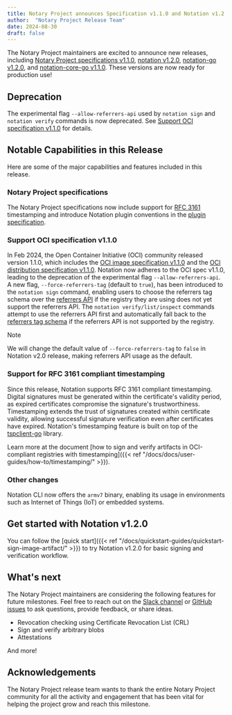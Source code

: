 ```yaml
---
title: Notary Project announces Specification v1.1.0 and Notation v1.2.0!
author:  "Notary Project Release Team"
date: 2024-08-30
draft: false
---
```


The Notary Project maintainers are excited to announce new releases, including [Notary Project specifications v1.1.0](https://github.com/notaryproject/specifications/releases/tag/v1.1.0), [notation v1.2.0](https://github.com/notaryproject/notation/releases/tag/v1.2.0), [notation-go v1.2.0](https://github.com/notaryproject/notation-go/releases/tag/v1.1.0), and [notation-core-go v1.1.0](https://github.com/notaryproject/notation-core-go/releases/tag/v1.1.0). These versions are now ready for production use!

## Deprecation

The experimental flag `--allow-referrers-api` used by `notation sign` and `notation verify` commands is now deprecated. See [Support OCI specification v1.1.0](#support-oci-specification-v110) for details.

## Notable Capabilities in this Release

Here are some of the major capabilities and features included in this release.

### Notary Project specifications

The Notary Project specifications now include support for [RFC 3161](https://www.rfc-editor.org/rfc/rfc3161) timestamping and introduce Notation plugin conventions in the [plugin specification](https://github.com/notaryproject/specifications/blob/v1.1.0/specs/plugin-extensibility.md).

### Support OCI specification v1.1.0

In Feb 2024, the Open Container Initiative (OCI) community released version 1.1.0, which includes the [OCI image specification v1.1.0](https://github.com/opencontainers/image-spec/releases/tag/v1.1.0) and the [OCI distribution specification v1.1.0](https://github.com/opencontainers/distribution-spec/releases/tag/v1.1.0). Notation now adheres to the OCI spec v1.1.0, leading to the deprecation of the experimental flag `--allow-referrers-api`. A new flag, `--force-referrers-tag` (default to `true`), has been introduced to the `notation sign` command, enabling users to choose the referrers tag schema over the [referrers API](https://github.com/opencontainers/distribution-spec/blob/v1.1.0/spec.md#enabling-the-referrers-api) if the registry they are using does not yet support the referrers API. The `notation verify/list/inspect` commands attempt to use the referrers API first and automatically fall back to the [referrers tag schema](https://github.com/opencontainers/distribution-spec/blob/v1.1.0/spec.md#referrers-tag-schema) if the referrers API is not supported by the registry.

> [!NOTE]
> We will change the default value of `--force-referrers-tag` to `false` in Notation v2.0 release, making referrers API usage as the default.

### Support for RFC 3161 compliant timestamping

Since this release, Notation supports RFC 3161 compliant timestamping. Digital signatures must be generated within the certificate's validity period, as expired certificates compromise the signature's trustworthiness. Timestamping extends the trust of signatures created within certificate validity, allowing successful signature verification even after certificates have expired. Notation's timestamping feature is built on top of the [tspclient-go](https://github.com/notaryproject/tspclient-go) library.

Learn more at the document [how to sign and verify artifacts in OCI-compliant registries with timestamping]({{< ref "/docs/docs/user-guides/how-to/timestamping/" >}}).

### Other changes

Notation CLI now offers the `armv7` binary, enabling its usage in environments such as Internet of Things (IoT) or embedded systems.

## Get started with Notation v1.2.0

You can follow the [quick start]({{< ref "/docs/quickstart-guides/quickstart-sign-image-artifact/" >}}) to try Notation v1.2.0 for basic signing and verification workflow.

## What's next

The Notary Project maintainers are considering the following features for future milestones. Feel free to reach out on the [Slack channel](https://app.slack.com/client/T08PSQ7BQ/CQUH8U287/) or [GitHub issues](https://github.com/notaryproject/notation/issues) to ask questions, provide feedback, or share ideas.

- Revocation checking using Certificate Revocation List (CRL)
- Sign and verify arbitrary blobs
- Attestations

And more!

## Acknowledgements

The Notary Project release team wants to thank the entire Notary Project community for all the activity and engagement that has been vital for helping the project grow and reach this milestone.
